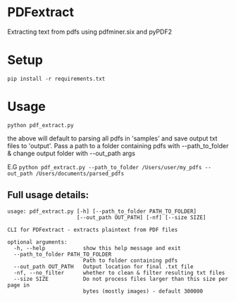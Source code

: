 # PDFextract
Extracting text from pdfs using pdfminer.six and pyPDF2

# Setup
`pip install -r requirements.txt`

# Usage
`python pdf_extract.py`

the above will default to parsing all pdfs in 'samples' and save output txt files to 'output'. 
Pass a path to a folder containing pdfs with --path_to_folder & change output folder with --out_path args

E.G
`python pdf_extract.py --path_to_folder /Users/user/my_pdfs --out_path /Users/documents/parsed_pdfs`

## Full usage details:
```
usage: pdf_extract.py [-h] [--path_to_folder PATH_TO_FOLDER]
                      [--out_path OUT_PATH] [-nf] [--size SIZE]

CLI for PDFextract - extracts plaintext from PDF files

optional arguments:
  -h, --help            show this help message and exit
  --path_to_folder PATH_TO_FOLDER
                        Path to folder containing pdfs
  --out_path OUT_PATH   Output location for final .txt file
  -nf, --no_filter      whether to clean & filter resulting txt files
  --size SIZE           Do not process files larger than this size per page in
                        bytes (mostly images) - default 300000
```

